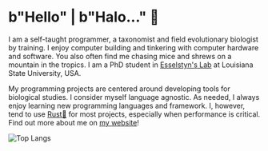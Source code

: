 # b"Hello" | b"Halo..." 👋

I am a self-taught programmer, a taxonomist and field evolutionary biologist by training. I enjoy computer building and tinkering with computer hardware and software. You also often find me chasing mice and shrews on a mountain in the tropics. I am a PhD student in [Esselstyn's Lab](https://esselstyn.github.io/) at Louisiana State University, USA.

My programming projects are centered around developing tools for biological studies. I consider myself language agnostic. As needed, I always enjoy learning new programming languages and framework. I, however, tend to use [Rust🦀](https://www.rust-lang.org/) for most projects, especially when performance is critical. Find out more about me on [my website](https://hhandika.com/)!

![Top Langs](https://github-readme-stats.vercel.app/api/top-langs/?username=hhandika&hide=CSS,html,Makefile,CMake&langs_count=10&theme=tokyonight&layout=compact)
